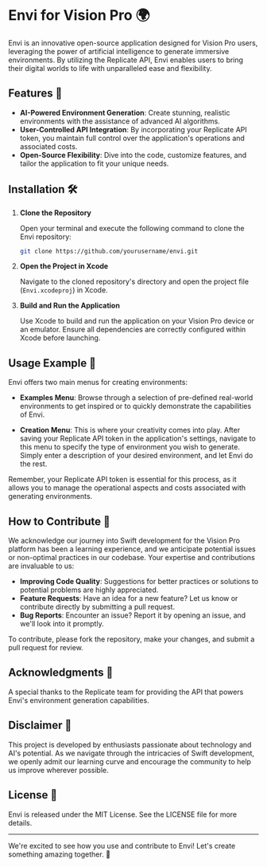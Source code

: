 # Envi for Vision Pro 🌍

Envi is an innovative open-source application designed for Vision Pro users, leveraging the power of artificial intelligence to generate immersive environments. By utilizing the Replicate API, Envi enables users to bring their digital worlds to life with unparalleled ease and flexibility.

## Features 🚀

- **AI-Powered Environment Generation**: Create stunning, realistic environments with the assistance of advanced AI algorithms.
- **User-Controlled API Integration**: By incorporating your Replicate API token, you maintain full control over the application's operations and associated costs.
- **Open-Source Flexibility**: Dive into the code, customize features, and tailor the application to fit your unique needs.

## Installation 🛠️

1. **Clone the Repository**

   Open your terminal and execute the following command to clone the Envi repository:

   ```bash
   git clone https://github.com/yourusername/envi.git
   ```

2. **Open the Project in Xcode**

   Navigate to the cloned repository's directory and open the project file (`Envi.xcodeproj`) in Xcode.

2. **Build and Run the Application**

   Use Xcode to build and run the application on your Vision Pro device or an emulator. Ensure all dependencies are correctly configured within Xcode before launching.

## Usage Example 📖

Envi offers two main menus for creating environments:

- **Examples Menu**: Browse through a selection of pre-defined real-world environments to get inspired or to quickly demonstrate the capabilities of Envi.

- **Creation Menu**: This is where your creativity comes into play. After saving your Replicate API token in the application's settings, navigate to this menu to specify the type of environment you wish to generate. Simply enter a description of your desired environment, and let Envi do the rest.

Remember, your Replicate API token is essential for this process, as it allows you to manage the operational aspects and costs associated with generating environments.

## How to Contribute 🤝

We acknowledge our journey into Swift development for the Vision Pro platform has been a learning experience, and we anticipate potential issues or non-optimal practices in our codebase. Your expertise and contributions are invaluable to us:

- **Improving Code Quality**: Suggestions for better practices or solutions to potential problems are highly appreciated.
- **Feature Requests**: Have an idea for a new feature? Let us know or contribute directly by submitting a pull request.
- **Bug Reports**: Encounter an issue? Report it by opening an issue, and we'll look into it promptly.

To contribute, please fork the repository, make your changes, and submit a pull request for review.

## Acknowledgments 👏

A special thanks to the Replicate team for providing the API that powers Envi's environment generation capabilities.

## Disclaimer 📝

This project is developed by enthusiasts passionate about technology and AI's potential. As we navigate through the intricacies of Swift development, we openly admit our learning curve and encourage the community to help us improve wherever possible.

## License 📄

Envi is released under the MIT License. See the LICENSE file for more details.

---

We're excited to see how you use and contribute to Envi! Let's create something amazing together. 🌟
